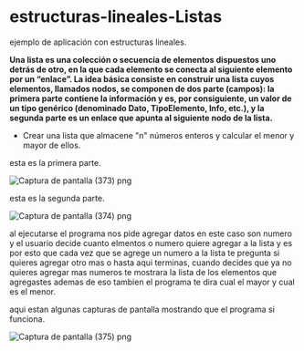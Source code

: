 # estructuras-lineales-Listas
ejemplo de aplicación con estructuras lineales.

**Una lista es una colección o secuencia de elementos dispuestos uno detrás de otro, en la que cada elemento se conecta al siguiente elemento por un “enlace”. La idea básica
consiste en construir una lista cuyos elementos, llamados nodos, se componen de dos parte (campos): la primera parte contiene la información y es, por consiguiente, un valor de un tipo genérico (denominado Dato, TipoElemento, Info, etc.), y la segunda parte es un enlace que apunta al siguiente nodo de la lista.**

 + Crear una lista que almacene "n" números enteros  y calcular el menor y mayor  de ellos.
 
 esta es la primera parte. 

![Captura de pantalla (373) png](https://user-images.githubusercontent.com/71051834/97501311-add0c200-1936-11eb-81ca-414e1f671914.jpg)

esta es la segunda parte.


![Captura de pantalla (374) png](https://user-images.githubusercontent.com/71051834/97501338-b4f7d000-1936-11eb-920b-62b0341e7def.jpg)

al ejecutarse el programa nos pide agregar datos en este caso son numero y el usuario decide cuanto elmentos o numero quiere agregar a la lista y es por esto que cada vez que se agrege un numero a la lista te pregunta si quieres agregar otro mas o hasta aqui terminas, cuando decides que ya no quieres agregar mas numeros te mostrara la lista de los elementos que agregastes ademas de eso tambien el programa te dira cual el mayor y cual es el menor.


aqui estan algunas capturas de pantalla mostrando que el programa si funciona.

![Captura de pantalla (375) png](https://user-images.githubusercontent.com/71051834/97503599-f25e5c80-193a-11eb-980e-917306bae564.jpg)

 
 
